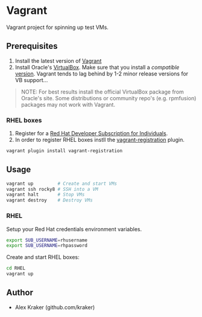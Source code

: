 # Vagrant

Vagrant project for spinning up test VMs.

## Prerequisites

1. Install the latest version of [Vagrant](https://developer.hashicorp.com/vagrant/install)
2. Install Oracle's [VirtualBox](https://www.virtualbox.org/wiki/Downloads). Make sure that you install a _compatible_ [version](https://developer.hashicorp.com/vagrant/docs/providers/virtualbox). Vagrant tends to lag behind by 1-2 minor release versions for VB support...

> NOTE: For best results install the official VirtualBox package from Oracle's site. Some distributions or community repo's (e.g. rpmfusion) packages may not work with Vagrant.

### RHEL boxes

1. Register for a [Red Hat Developer Subscription for Individuals](https://developers.redhat.com/blog/2021/02/10/how-to-activate-your-no-cost-red-hat-enterprise-linux-subscription).
2. In order to register RHEL boxes instll the [vagrant-registration](https://github.com/projectatomic/adb-vagrant-registration) plugin.

```bash
vagrant plugin install vagrant-registration
```

## Usage

```bash
vagrant up         # Create and start VMs
vagrant ssh rocky8 # SSH into a VM
vagrant halt       # Stop VMs
vagrant destroy    # Destroy VMs
```

### RHEL

Setup your Red Hat credentials environment variables.

```bash
export SUB_USERNAME=rhusername
export SUB_USERNAME=rhpassword
```

Create and start RHEL boxes:

```bash
cd RHEL
vagrant up
```

## Author

* Alex Kraker (github.com/kraker)

